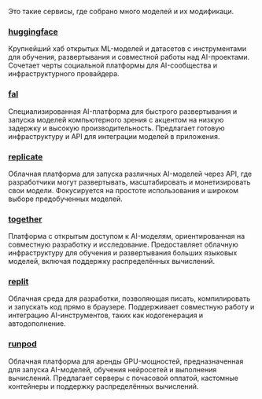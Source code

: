Это такие сервисы, где собрано много моделей и их модификаци.

### **[huggingface](https://huggingface.co/)** 
Крупнейший хаб открытых ML-моделей и датасетов с инструментами для обучения, развертывания и совместной работы над AI-проектами. Сочетает черты социальной платформы для AI-сообщества и инфраструктурного провайдера.

### **[fal](https://fal.ai/)** 
Специализированная AI-платформа для быстрого развертывания и запуска моделей компьютерного зрения с акцентом на низкую задержку и высокую производительность. Предлагает готовую инфраструктуру и API для интеграции моделей в приложения.

### **[replicate](https://replicate.com/)** 
Облачная платформа для запуска различных AI-моделей через API, где разработчики могут развертывать, масштабировать и монетизировать свои модели. Фокусируется на простоте использования и широком выборе предобученных моделей.

### **[together](https://www.together.ai/)** 
Платформа с открытым доступом к AI-моделям, ориентированная на совместную разработку и исследование. Предоставляет облачную инфраструктуру для обучения и развертывания больших языковых моделей, включая поддержку распределённых вычислений.

### **[replit](https://replit.com/)** 
Облачная среда для разработки, позволяющая писать, компилировать и запускать код прямо в браузере. Поддерживает совместную работу и интеграцию AI-инструментов, таких как кодогенерация и автодополнение.

### **[runpod](https://runpod.io/)** 
Облачная платформа для аренды GPU-мощностей, предназначенная для запуска AI-моделей, обучения нейросетей и выполнения вычислений. Предлагает серверы с почасовой оплатой, кастомные контейнеры и поддержку распределённых вычислений.

